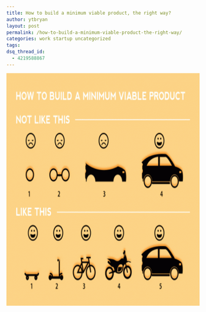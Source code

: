 ```yaml
---
title: How to build a minimum viable product, the right way?
author: ytbryan
layout: post
permalink: /how-to-build-a-minimum-viable-product-the-right-way/
categories: work startup uncategorized
tags:
dsq_thread_id:
  - 4219588867
---
```

[<img class="alignnone size-full wp-image-2965" src="/assets/images/iur.gif" alt="12141650_10156104047975433_8806808703837548242_n" width="720" height="607" />][1]

 [1]: /assets/images/iur.gif
